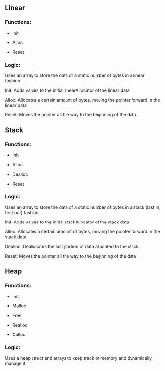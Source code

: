 ## Linear

### Functions: 

* Init

* Alloc

* Reset

### Logic: 

Uses an array to store the data of a static number of bytes in a linear fashion. 

Init: Adds values to the initial linearAllocator of the linear data

Alloc: Allocates a certain amount of bytes, moving the pointer forward in the linear data

Reset: Moves the pointer all the way to the beginning of the data

## Stack

### Functions: 

* Init

* Alloc

* Dealloc

* Reset

### Logic: 

Uses an array to store the data of a static number of bytes in a stack (last in, first out) fashion. 

Init: Adds values to the initial stackAllocator of the stack data

Alloc: Allocates a certain amount of bytes, moving the pointer forward in the stack data

Dealloc: Deallocates the last portion of data allocated to the stack

Reset: Moves the pointer all the way to the beginning of the data

## Heap

### Functions: 

* Init

* Malloc

* Free

* Realloc

* Calloc

### Logic: 

Uses a heap struct and arrays to keep track of memory and dynamically manage it
